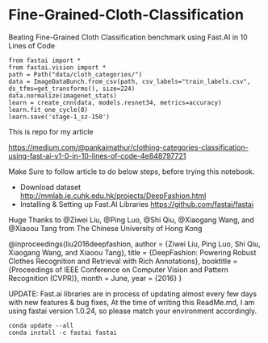# Fine-Grained-Cloth-Classification
Beating Fine-Grained Cloth Classification benchmark using Fast.AI in 10 Lines of Code

```
from fastai import *
from fastai.vision import *
path = Path("data/cloth_categories/")
data = ImageDataBunch.from_csv(path, csv_labels="train_labels.csv", ds_tfms=get_transforms(), size=224)
data.normalize(imagenet_stats)
learn = create_cnn(data, models.resnet34, metrics=accuracy)
learn.fit_one_cycle(8)
learn.save('stage-1_sz-150')
```

This is repo for my article

https://medium.com/@pankajmathur/clothing-categories-classification-using-fast-ai-v1-0-in-10-lines-of-code-4e848797721

Make Sure to follow article to do below steps, before trying this notebook.

* Download dataset http://mmlab.ie.cuhk.edu.hk/projects/DeepFashion.html
* Installing & Setting up Fast.AI Libraries https://github.com/fastai/fastai



Huge Thanks to @Ziwei Liu, @Ping Luo, @Shi Qiu, @Xiaogang Wang, and @Xiaoou Tang from The Chinese University of Hong Kong

@inproceedings{liu2016deepfashion,
 author = {Ziwei Liu, Ping Luo, Shi Qiu, Xiaogang Wang, and Xiaoou Tang},
 title = {DeepFashion: Powering Robust Clothes Recognition and Retrieval with Rich Annotations},
 booktitle = {Proceedings of IEEE Conference on Computer Vision and Pattern Recognition (CVPR)},
 month = June,
 year = {2016} 
 }

UPDATE: Fast.ai libraries are in process of updating almost every few days with new features & bug fixes, At the time of writing this ReadMe.md, I am using fastai version 1.0.24, so please match your environment accordingly.

```
conda update --all
conda install -c fastai fastai
```

